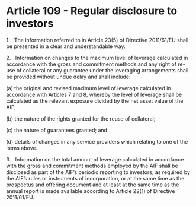 # Article 109 - Regular disclosure to investors


1.   The information referred to in Article 23(5) of Directive 2011/61/EU shall be presented in a clear and understandable way.

2.   Information on changes to the maximum level of leverage calculated in accordance with the gross and commitment methods and any right of re-use of collateral or any guarantee under the leveraging arrangements shall be provided without undue delay and shall include:

(a) the original and revised maximum level of leverage calculated in accordance with Articles 7 and 8, whereby the level of leverage shall be calculated as the relevant exposure divided by the net asset value of the AIF;

(b) the nature of the rights granted for the reuse of collateral;

(c) the nature of guarantees granted; and

(d) details of changes in any service providers which relating to one of the items above.

3.   Information on the total amount of leverage calculated in accordance with the gross and commitment methods employed by the AIF shall be disclosed as part of the AIF’s periodic reporting to investors, as required by the AIF’s rules or instruments of incorporation, or at the same time as the prospectus and offering document and at least at the same time as the annual report is made available according to Article 22(1) of Directive 2011/61/EU.
